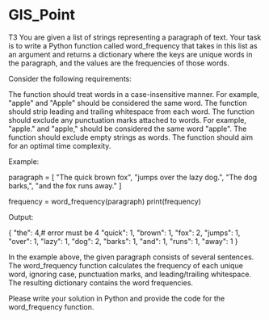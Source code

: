 # GIS_Point
ТЗ
You are given a list of strings representing a paragraph of text. Your task is to write a Python function called word_frequency that takes in this list as an argument and returns a dictionary where the keys are unique words in the paragraph, and the values are the frequencies of those words.

Consider the following requirements:

The function should treat words in a case-insensitive manner. For example, "apple" and "Apple" should be considered the same word.
The function should strip leading and trailing whitespace from each word.
The function should exclude any punctuation marks attached to words. For example, "apple." and "apple," should be considered the same word "apple".
The function should exclude empty strings as words.
The function should aim for an optimal time complexity.

Example:

paragraph = [
    "The quick brown fox",
    "jumps over the lazy dog.",
    "The dog barks,",
    "and the fox runs away."
]

frequency = word_frequency(paragraph)
print(frequency)

Output:

{
    "the": 4,# error must be 4 
    "quick": 1,
    "brown": 1,
    "fox": 2,
    "jumps": 1,
    "over": 1,
    "lazy": 1,
    "dog": 2,
    "barks": 1,
    "and": 1,
    "runs": 1,
    "away": 1
}


In the example above, the given paragraph consists of several sentences. The word_frequency function calculates the frequency of each unique word, ignoring case, punctuation marks, and leading/trailing whitespace. The resulting dictionary contains the word frequencies.

Please write your solution in Python and provide the code for the word_frequency function.


